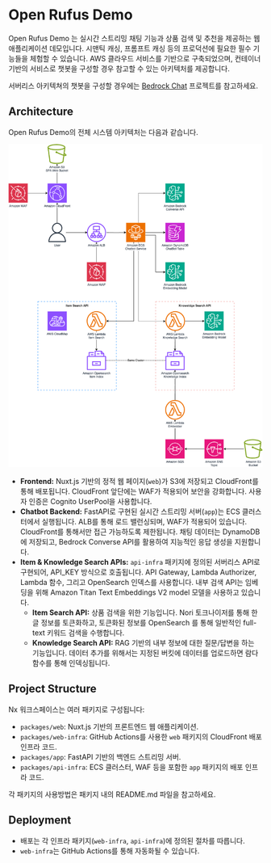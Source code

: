 # Open Rufus Demo

Open Rufus Demo 는 실시간 스트리밍 채팅 기능과 상품 검색 및 추천을 제공하는 웹 애플리케이션 데모입니다.
시맨틱 캐싱, 프롬프트 캐싱 등의 프로덕션에 필요한 필수 기능들을 체험할 수 있습니다.
AWS 클라우드 서비스를 기반으로 구축되었으며, 컨테이너 기반의 서비스로 챗봇을 구성할 경우 참고할 수 있는 아키텍처를 제공합니다.

서버리스 아키텍쳐의 챗봇을 구성할 경우에는 [Bedrock Chat](https://github.com/aws-samples/bedrock-chat) 프로젝트를 참고하세요.

## Architecture

Open Rufus Demo의 전체 시스템 아키텍처는 다음과 같습니다.

![OpenRufus Architecture](/docs/architecture.png)

- **Frontend:** Nuxt.js 기반의 정적 웹 페이지(`web`)가 S3에 저장되고 CloudFront를 통해 배포됩니다. CloudFront 앞단에는 WAF가 적용되어 보안을 강화합니다. 사용자 인증은 Cognito UserPool을 사용합니다.
- **Chatbot Backend:** FastAPI로 구현된 실시간 스트리밍 서버(`app`)는 ECS 클러스터에서 실행됩니다. ALB를 통해 로드 밸런싱되며, WAF가 적용되어 있습니다. CloudFront를 통해서만 접근 가능하도록 제한됩니다. 채팅 데이터는 DynamoDB에 저장되고, Bedrock Converse API를 활용하여 지능적인 응답 생성을 지원합니다.
- **Item & Knowledge Search APIs:** `api-infra` 패키지에 정의된 서버리스 API로 구현되어, API_KEY 방식으로 호출됩니다. API Gateway, Lambda Authorizer, Lambda 함수, 그리고 OpenSearch 인덱스를 사용합니다. 내부 검색 API는 임베딩을 위해 Amazon Titan Text Embeddings V2 model 모델을 사용하고 있습니다.
  - **Item Search API:** 상품 검색을 위한 기능입니다. Nori 토크나이저를 통해 한글 정보를 토큰화하고, 토큰화된 정보를 OpenSearch 를 통해 일반적인 full-text 키워드 검색을 수행합니다.
  - **Knowledge Search API:** RAG 기반의 내부 정보에 대한 질문/답변을 하는 기능입니다. 데이터 추가를 위해서는 지정된 버킷에 데이터를 업로드하면 람다 함수를 통해 인덱싱됩니다.

## Project Structure

Nx 워크스페이스는 여러 패키지로 구성됩니다:

- `packages/web`: Nuxt.js 기반의 프론트엔드 웹 애플리케이션.
- `packages/web-infra`: GitHub Actions를 사용한 `web` 패키지의 CloudFront 배포 인프라 코드.
- `packages/app`: FastAPI 기반의 백엔드 스트리밍 서버.
- `packages/api-infra`: ECS 클러스터, WAF 등을 포함한 `app` 패키지의 배포 인프라 코드.

각 패키지의 사용방법은 패키지 내의 README.md 파일을 참고하세요.

## Deployment

- 배포는 각 인프라 패키지(`web-infra`, `api-infra`)에 정의된 절차를 따릅니다.
- `web-infra`는 GitHub Actions를 통해 자동화될 수 있습니다.
